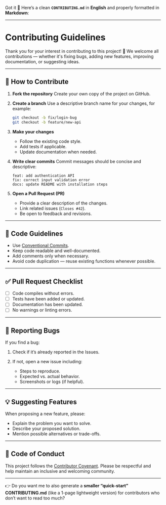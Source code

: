 Got it 🚀
Here’s a clean **`CONTRIBUTING.md`** in **English** and properly formatted in **Markdown**:

---

# Contributing Guidelines

Thank you for your interest in contributing to this project! 🎉
We welcome all contributions — whether it's fixing bugs, adding new features, improving documentation, or suggesting ideas.

---

## 🚀 How to Contribute

1. **Fork the repository**
   Create your own copy of the project on GitHub.

2. **Create a branch**
   Use a descriptive branch name for your changes, for example:

   ```bash
   git checkout -b fix/login-bug
   git checkout -b feature/new-api
   ```

3. **Make your changes**

   * Follow the existing code style.
   * Add tests if applicable.
   * Update documentation when needed.

4. **Write clear commits**
   Commit messages should be concise and descriptive:

   ```
   feat: add authentication API
   fix: correct input validation error
   docs: update README with installation steps
   ```

5. **Open a Pull Request (PR)**

   * Provide a clear description of the changes.
   * Link related issues (`Closes #42`).
   * Be open to feedback and revisions.

---

## 📝 Code Guidelines

* Use [Conventional Commits](https://www.conventionalcommits.org/).
* Keep code readable and well-documented.
* Add comments only when necessary.
* Avoid code duplication — reuse existing functions whenever possible.

---

## ✅ Pull Request Checklist

* [ ] Code compiles without errors.
* [ ] Tests have been added or updated.
* [ ] Documentation has been updated.
* [ ] No warnings or linting errors.

---

## 🐞 Reporting Bugs

If you find a bug:

1. Check if it’s already reported in the Issues.
2. If not, open a new issue including:

   * Steps to reproduce.
   * Expected vs. actual behavior.
   * Screenshots or logs (if helpful).

---

## 💡 Suggesting Features

When proposing a new feature, please:

* Explain the problem you want to solve.
* Describe your proposed solution.
* Mention possible alternatives or trade-offs.

---

## 📜 Code of Conduct

This project follows the [Contributor Covenant](https://www.contributor-covenant.org/).
Please be respectful and help maintain an inclusive and welcoming community.

---

👉 Do you want me to also generate a **smaller “quick-start” CONTRIBUTING.md** (like a 1-page lightweight version) for contributors who don’t want to read too much?
